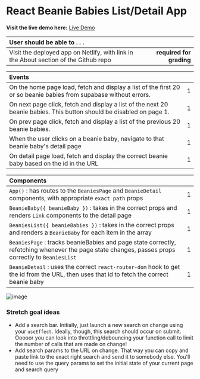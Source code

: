 # React Beanie Babies List/Detail App

**Visit the live demo here:** [Live Demo](https://ecstatic-jackson-7ce76f.netlify.app/)

| User should be able to . . .                                                         |                          |
| :----------------------------------------------------------------------------------- | -----------------------: |
| Visit the deployed app on Netlify, with link in the About section of the Github repo | **required for grading** |

| Events                                                                                                               |     |
| :------------------------------------------------------------------------------------------------------------------- | --: |
| On the home page load, fetch and display a list of the first 20 or so beanie babies from supabase without errors.    |   1 |
| On next page click, fetch and display a list of the next 20 beanie babies. This button should be disabled on page 1. |   1 |
| On prev page click, fetch and display a list of the previous 20 beanie babies.                                       |   1 |
| When the user clicks on a beanie baby, navigate to that beanie baby's detail page                                    |   1 |
| On detail page load, fetch and display the correct beanie baby based on the id in the URL                            |   1 |

| Components                                                                                                                                        |     |
| :------------------------------------------------------------------------------------------------------------------------------------------------ | --: |
| `App()` : has routes to the `BeaniesPage` and `BeanieDetail` components, with appropriate `exact path` props                                      |   1 |
| `BeanieBaby({ beanieBaby })` : takes in the correct props and renders `Link` components to the detail page                                        |   1 |
| `BeaniesList({ beanieBabies })` : takes in the correct props and renders a `BeanieBaby` for each item in the array                                |   1 |
| `BeaniesPage` : tracks beanieBabies and page state correctly, refetching whenever the page state changes, passes props correctly to `BeaniesList` |   1 |
| `BeanieDetail` : uses the correct `react-router-dom` hook to get the id from the URL, then uses that id to fetch the correct beanie baby          |   1 |

![image](https://user-images.githubusercontent.com/16160135/150245762-448edede-a9af-494a-b8fe-c26e855e61d4.png)

### Stretch goal ideas

- Add a search bar. Initially, just launch a new search on change using your `useEffect`. Ideally, though, this search should occur on submit. Ooooor you can look into throttling/debouncing your function call to limit the number of calls that are made on change!
- Add search params to the URL on change. That way you can copy and paste link to the exact right search and send it to somebody else. You'll need to use the query params to set the initial state of your current page and search query
